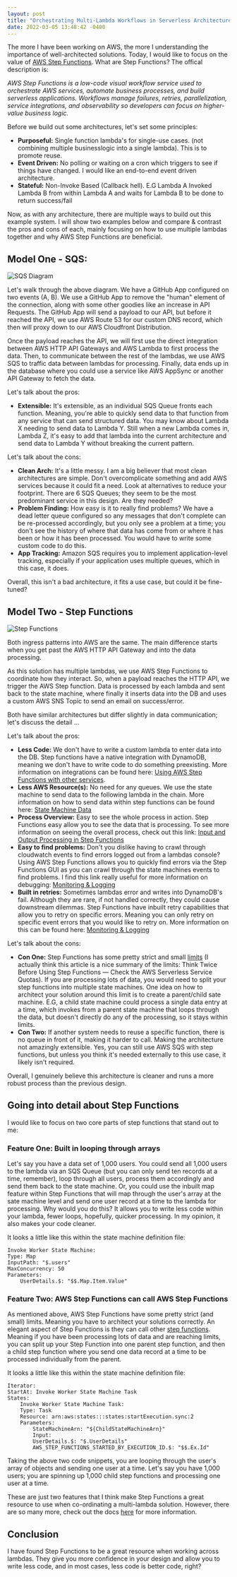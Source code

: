 ```yaml
---
layout: post
title: "Orchestrating Multi-Lambda Workflows in Serverless Architectures"
date: 2022-03-05 13:48:42 -0400
---
```


The more I have been working on AWS, the more I understanding the importance of well-architected solutions. Today, I would like to focus on the value of [AWS Step Functions](https://aws.amazon.com/step-functions/?step-functions.sort-by=item.additionalFields.postDateTime&step-functions.sort-order=desc). What are Step Functions? The offical description is:

<em>AWS Step Functions is a low-code visual workflow service used to orchestrate AWS services, automate business processes, and build serverless applications. Workflows manage failures, retries, parallelization, service integrations, and observability so developers can focus on higher-value business logic.</em>

Before we build out some architectures, let's set some principles:

- **Purposeful:** Single function lambda's for single-use cases. (not combining multiple businesslogic into a single lambda). This is to promote reuse.
- **Event Driven:** No polling or waiting on a cron which triggers to see if things have changed. I would like an end-to-end event driven architecture.
- **Stateful:** Non-Invoke Based (Callback hell). E.G Lambda A Invoked Lambda B from within Lambda A and waits for Lambda B to be done to return success/fail

Now, as with any architecture, there are multiple ways to build out this example system. I will show two examples below and compare & contrast the pros and cons of each, mainly focusing on how to use multiple lambdas together and why AWS Step Functions are beneficial.

## Model One - SQS:

![SQS Diagram](/assets/images/posts/sqs.png)

Let's walk through the above diagram. We have a GitHub App configured on two events (A, B). We use a GitHub App to remove the "human" element of the connection, along with some other goodies like an increase in API Requests. The GitHub App will send a payload to our API, but before it reached the API, we use AWS Route 53 for our custom DNS record, which then will proxy down to our AWS Cloudfront Distribution.

Once the payload reaches the API, we will first use the direct integration between AWS HTTP API Gateways and AWS Lambda to first process the data. Then, to communicate between the rest of the lambdas, we use AWS SQS to traffic data between lambdas for processing. Finally, data ends up in the database where you could use a service like AWS AppSync or another API Gateway to fetch the data.

Let's talk about the pros:

- **Extensible:** It's extensible, as an individual SQS Queue fronts each function. Meaning, you're able to quickly send data to that function from any service that can send structured data. You may know about Lambda X needing to send data to Lambda Y. Still when a new Lambda comes in, Lambda Z, it's easy to add that lambda into the current architecture and send data to Lambda Y without breaking the current pattern.

Let's talk about the cons:

- **Clean Arch:** It's a little messy. I am a big believer that most clean architectures are simple. Don't overcomplicate something and add AWS services because it could fit a need. Look at alternatives to reduce your footprint. There are 6 SQS Queues; they seem to be the most predominant service in this design. Are they needed?
- **Problem Finding:** How easy is it to really find problems? We have a dead letter queue configured so any messages that don't complete can be re-processed accordingly, but you only see a problem at a time; you don't see the history of where that data has come from or where it has been or how it has been processed. You would have to write some custom code to do this.
- **App Tracking:** Amazon SQS requires you to implement application-level tracking, especially if your application uses multiple queues, which in this case, it does.

Overall, this isn't a bad architecture, it fits a use case, but could it be fine-tuned?

## Model Two - Step Functions

![Step Functions](/assets/images/posts/sf.png)

Both ingress patterns into AWS are the same. The main difference starts when you get past the AWS HTTP API Gateway and into the data processing.

As this solution has multiple lambdas, we use AWS Step Functions to coordinate how they interact. So, when a payload reaches the HTTP API, we trigger the AWS Step function. Data is processed by each lambda and sent back to the state machine, where finally it inserts data into the DB and uses a custom AWS SNS Topic to send an email on success/error.

Both have similar architectures but differ slightly in data communication; let's discuss the detail ...

Let's talk about the pros:

- **Less Code:** We don't have to write a custom lambda to enter data into the DB. Step functions have a native integration with DynamoDB, meaning we don't have to write code to do something preexisting. More information on integrations can be found here: [Using AWS Step Functions with other services](https://docs.aws.amazon.com/step-functions/latest/dg/concepts-service-integrations.html).
- **Less AWS Resource(s):** No need for any queues. We use the state machine to send data to the following lambda in the chain. More information on how to send data within step functions can be found here: [State Machine Data](https://docs.aws.amazon.com/step-functions/latest/dg/concepts-state-machine-data.html)
- **Process Overview:** Easy to see the whole process in action. Step Functions easy allow you to see the data that is processing. To see more information on seeing the overall process, check out this link: [Input and Output Processing in Step Functions](https://docs.aws.amazon.com/step-functions/latest/dg/concepts-state-machine-data.html)
- **Easy to find problems:** Don't you dislike having to crawl through cloudwatch events to find errors logged out from a lambdas console? Using AWS Step Functions allows you to quickly find errors via the Step Functions GUI as you can crawl through the state machines events to find problems. I find this link really useful for more information on debugging: [Monitoring & Logging](https://docs.aws.amazon.com/step-functions/latest/dg/monitoring-logging.html)
- **Built in retries:** Sometimes lambdas error and writes into DynamoDB's fail. Although they are rare, if not handled correctly, they could cause downstream dilemmas. Step Functions have inbuilt retry capabilities that allow you to retry on specific errors. Meaning you can only retry on specific event errors that you would like to retry on. More information on this can be found here: [Monitoring & Logging](https://aws.amazon.com/blogs/developer/handling-errors-retries-and-adding-alerting-to-step-function-state-machine-executions/)

Let's talk about the cons:

- **Con One:** Step Functions has some pretty strict and small [limits](https://docs.aws.amazon.com/step-functions/latest/dg/limits-overview.html) (I actually think this article is a nice summary of the limits: Think Twice Before Using Step Functions — Check the AWS Serverless Service Quotas). If you are processing lots of data, you would need to split your step functions into multiple state machines. One idea on how to architect your solution around this limit is to create a parent/child sate machine. E.G, a child state machine could process a single data entry at a time, which invokes from a parent state machine that loops through the data, but doesn't directly do any of the processing, so it stays within limits.
- **Con Two:** If another system needs to reuse a specific function, there is no queue in front of it, making it harder to call. Making the architecture not amazingly extensible. Yes, you can still use AWS SQS with step functions, but unless you think it's needed externally to this use case, it likely isn't required.

Overall, I genuinely believe this architecture is cleaner and runs a more robust process than the previous design.

## Going into detail about Step Functions

I would like to focus on two core parts of step functions that stand out to me:

### Feature One: Built in looping through arrays
Let's say you have a data set of 1,000 users. You could send all 1,000 users to the lambda via an SQS Queue (but you can only send ten records at a time, remember), loop through all users, process them accordingly and send them back to the state machine. Or, you could use the inbuilt map feature within Step Functions that will map through the user's array at the sate machine level and send one user record at a time to the lambda for processing. Why would you do this? It allows you to write less code within your lambda, fewer loops, hopefully, quicker processing. In my opinion, it also makes your code cleaner.

It looks a little like this within the state machine definition file:
```
Invoke Worker State Machine:
Type: Map
InputPath: "$.users"
MaxConcurrency: 50
Parameters:
    UserDetails.$: "$$.Map.Item.Value"
```

### Feature Two: AWS Step Functions can call AWS Step Functions
As mentioned above, AWS Step Functions have some pretty strict (and small) limits. Meaning you have to architect your solutions correctly. An elegant aspect of Step Functions is they can call other [step functions](https://docs.aws.amazon.com/step-functions/latest/dg/sample-start-workflow.html). Meaning if you have been processing lots of data and are reaching limits, you can split up your Step Function into one parent step function, and then a child step function where you send one data record at a time to be processed individually from the parent.

It looks a little like this within the state machine definition file:
```
Iterator:
StartAt: Invoke Worker State Machine Task
States:
    Invoke Worker State Machine Task:
    Type: Task
    Resource: arn:aws:states:::states:startExecution.sync:2
    Parameters:
        StateMachineArn: "${ChildStateMachineArn}"
        Input:
        UserDetails.$: "$.UserDetails"
        AWS_STEP_FUNCTIONS_STARTED_BY_EXECUTION_ID.$: "$$.Ex.Id"
```
Taking the above two code snippets, you are looping through the user's array of objects and sending one user at a time. Let's say you have 1,000 users; you are spinning up 1,000 child step functions and processing one user at a time.

These are just two features that I think make Step Functions a great resource to use when co-ordinating a multi-lambda solution. However, there are so many more, check out the docs [here](https://docs.aws.amazon.com/step-functions/latest/dg/welcome.html) for more information.

## Conclusion
I have found Step Functions to be a great resource when working across lambdas. They give you more confidence in your design and allow you to write less code, and in most cases, less code is better code, right?
